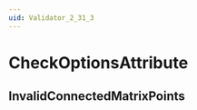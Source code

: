 ```yaml
---
uid: Validator_2_31_3
---
```


# CheckOptionsAttribute

## InvalidConnectedMatrixPoints

<!-- Description, Properties, ... sections are auto-generated. -->
<!-- REPLACE ME AUTO-GENERATION -->

<!-- Uncomment to add extra details -->
<!--### Details-->

<!-- Uncomment to add example code -->
<!--### Example code-->
